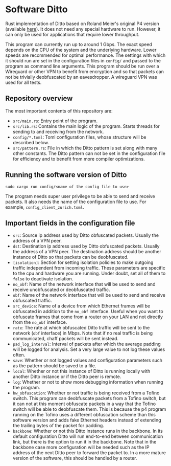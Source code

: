 # Software Ditto

Rust implementation of Ditto based on Roland Meier's original P4 version (available [here](https://github.com/nsg-ethz/ditto)). It does not need any special hardware to run. However, it can only be used for applications that require lower throughput.

This program can currently run up to around 1 Gbps. The exact speed depends on the CPU of the system and the underlying hardware. Lower speeds are recommended for optimal performance. The settings with which it should run are set in the configuration files in `config/` and passed to the program as command line arguments. This program should be run over a Wireguard or other VPN to benefit from encryption and so that packets can not be trivially deobfuscated by an eavesdropper. A wireguard VPN was used for all tests.

## Repository overview

The most important contents of this repository are:

* `src/main.rs`: Entry point of the program.
* `src/lib.rs`: Contains the main logic of the program. Starts threads for sending to and receiving from the network.
* `config/*.toml`: Toml configuration files, whose structure will be described below.
* `src/pattern.rs`: File in which the Ditto pattern is set along with many other constants. The Ditto pattern can not be set in the configuration file for efficiency and to benefit from more compiler optimizations.

## Running the software version of Ditto

```sudo cargo run config/<name of the config file to use>```

The program needs super user privilege to be able to send and receive packets. It also needs the name of the configuration file to use. For example, `config_client_zurich.toml`.

## Important fields in the configuration file
* `src`: Source ip address used by Ditto obfuscated packets. Usually the address of a VPN peer.
* `dst`: Destination ip address used by Ditto obfuscated packets. Usually the address of a VPN peer. The destination address should be another instance of Ditto so that packets can be deobfuscated.
* `[isolation]`: Section for setting isolation policies to make outgoing traffic independent from incoming traffic. These parameters are specific to the cpu and hardware you are running. Under doubt, set all of them to `false` to deactivate isolation. 
* `no_obf`: Name of the network interface that will be used to send and receive unobfuscated or deobfuscated traffic.
* `obf`: Name of the network interface that will be used to send and receive obfuscated traffic.
* `src_device`: Name of a device from which Ethernet frames will be obfuscated in addition to the `no_obf` interface. Useful when you want to obfuscate frames that come from a router on your LAN and not directly from the `no_obf` interface.
* `rate`: The rate at which obfuscated Ditto traffic will be sent to the network (`obf` interface) in Mbps. Note that if no real traffic is being communicated, chaff packets will be sent instead.
* `pad_log_interval`: Interval of packets after which the average padding will be logged for analysis. Set a very large value to not log these values often.
* `save`: Whether or not logged values and configuration parameters such as the pattern should be saved to a file.
* `local`: Whether or not this instance of Ditto is running locally with another Ditto instance or if the Ditto peer is remote.
* `log`: Whether or not to show more debugging information when running the program.
* `hw_obfuscation`: Whether or not traffic is being received from a Tofino switch. This program can deobfuscate packets from a Tofino switch, but it can not at this moment obfuscate packets in a way that the Tofino switch will be able to deobfuscate them. This is because the p4 program running on the Tofino uses a different obfuscation scheme than this software version and adds fake Ethernet headers instead of extending the trailing bytes of the packet for padding.
* `backbone`: Whether or not this Ditto instance runs in the backbone. In its default configuration Ditto will run end-to-end between communication link, but there is the option to run it in the backbone. Note that in the backbone case more configuration will be needed such as the IP address of the next Ditto peer to forward the packet to. In a more mature version of the software, this should be handled by a router.




